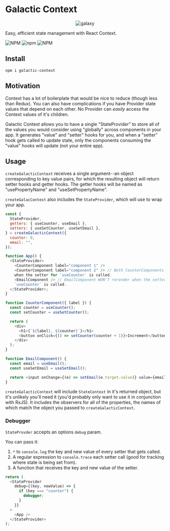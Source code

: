 # Galactic Context

<p align="center">
    <img alt="galaxy" src="https://astronomy.com/-/media/Images/andromeda.jpg?mw=600" />
</p>

Easy, efficient state management with React Context.

![NPM](https://img.shields.io/npm/l/galactic-context) ![npm](https://img.shields.io/npm/v/galactic-context) ![NPM](https://img.shields.io/bundlephobia/minzip/galactic-context)

## Install

`npm i galactic-context`

## Motivation

Context has a lot of boilerplate that would be nice to reduce (though less than Redux). You can also have complications if you have Provider state values that depend on each other. No Provider can _easily_ access the Context values of it's children.

Galactic Context allows you to have a single "StateProvider" to store all of the values you would consider using "globally" across components in your app. It generates "value" and "setter" hooks for you, and when a "setter" hook gets called to update state, only the components consuming the "value" hooks will update (not your entire app).

## Usage

`createGalacticContext` receives a single argument--an object corresponding to key value pairs, for which the resulting object will return setter hooks and getter hooks. The getter hooks will be named as "usePropertyName" and "useSetPropertyName".

`createGalacContext` also includes the `StateProvider`, which will use to wrap your app.

```javascript
const {
  StateProvider,
  getters: { useCounter, useEmail },
  setters: { useSetCounter, useSetEmail },
} = createGalacticContext({
  counter: 0,
  email: "",
});

function App() {
  <StateProvider>
    <CounterComponent label="component 1" />
    <CounterComponent label="component 2" /> // Both CounterComponents will update
    when the setter for `useCounter` is called.
    <EmailComponent /> // EmailComponent WON'T rerender when the setter for
    `useCounter` is called.
  </StateProvider>;
}

function CounterComponent({ label }) {
  const counter = useCounter();
  const setCounter = useSetCounter();

  return (
    <div>
      <h1>{`${label}, ${counter}`}</h1>
      <button onClick={() => setCounter(counter + 1)}>Increment</button>
    </div>
  );
}

function EmailComponent() {
  const email = useEmail();
  const useSetEmail = useSetEmail();

  return <input onChange={(e) => setEmail(e.target.value)} value={email} />;
}
```

`createGalacticContext` will include `StateContext` in it's returned object, but it's unlikely you'll need it (you'd probably only want to use it in conjunction with RxJS). It includes the observers for all of the properties, the names of which match the object you passed to `createGalacticContext`.

### Debugger

`StateProvder` accepts an options `debug` param.

You can pass it:

1. `*` to `console.log` the key and new value of every setter that gets called.
2. A regular expression to `console.trace` each setter call (good for tracking where state is being set from).
3. A function that receives the key and new value of the setter.

```javascript
return (
  <StateProvider
    debug={(key, newValue) => {
      if (key === "counter") {
        debugger;
      }
    }}
  >
    <App />
  </StateProvider>
);
```
